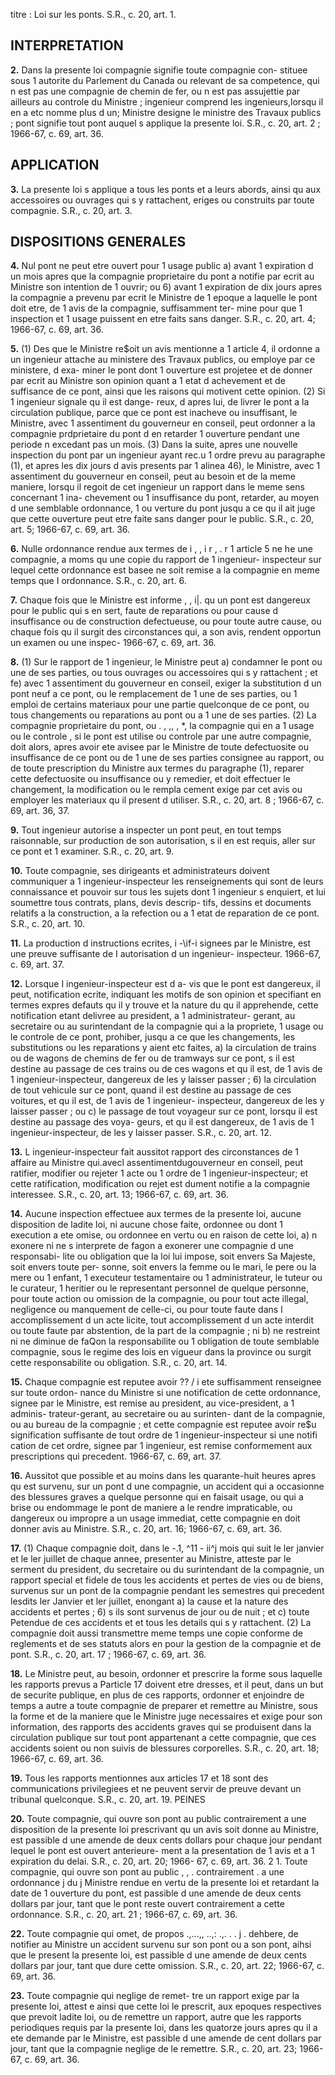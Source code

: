 titre : Loi sur les ponts. S.R., c. 20, art. 1.

## INTERPRETATION

**2.** Dans la presente loi
compagnie signifie toute compagnie con-
stituee sous 1 autorite du Parlement du
Canada ou relevant de sa competence, qui
n est pas une compagnie de chemin de fer,
ou n est pas assujettie par ailleurs au
controle du Ministre ;
ingenieur comprend les ingenieurs,lorsqu il
en a etc nomme plus d un;
Ministre designe le ministre des Travaux
publics ;
pont signifie tout pont auquel s applique
la presente loi. S.R., c. 20, art. 2 ; 1966-67, c.
69, art. 36.

## APPLICATION

**3.** La presente loi s applique a tous les
ponts et a leurs abords, ainsi qu aux accessoires
ou ouvrages qui s y rattachent, eriges ou
construits par toute compagnie. S.R., c. 20,
art. 3.

## DISPOSITIONS GENERALES

**4.** Nul pont ne peut etre ouvert pour
1 usage public
a) avant 1 expiration d un mois apres que
la compagnie proprietaire du pont a notifie
par ecrit au Ministre son intention de
1 ouvrir; ou
6) avant 1 expiration de dix jours apres
la compagnie a prevenu par ecrit le Ministre
de 1 epoque a laquelle le pont doit etre, de
1 avis de la compagnie, suffisamment ter-
mine pour que 1 inspection et 1 usage
puissent en etre faits sans danger. S.R., c.
20, art. 4; 1966-67, c. 69, art. 36.

**5.** (1) Des que le Ministre re$oit un avis
mentionne a 1 article 4, il ordonne a un
ingenieur attache au ministere des Travaux
publics, ou employe par ce ministere, d exa-
miner le pont dont 1 ouverture est projetee et
de donner par ecrit au Ministre son opinion
quant a 1 etat d achevement et de suffisance
de ce pont, ainsi que les raisons qui motivent
cette opinion.
(2) Si 1 ingenieur signale qu il est dange-
reux, d apres lui, de livrer le pont a la
circulation publique, parce que ce pont est
inacheve ou insuffisant, le Ministre, avec
1 assentiment du gouverneur en conseil, peut
ordonner a la compagnie prdprietaire du pont
d en retarder 1 ouverture pendant une periode
n excedant pas un mois.
(3) Dans la suite, apres une nouvelle
inspection du pont par un ingenieur ayant
rec.u 1 ordre prevu au paragraphe (1), et apres
les dix jours d avis presents par 1 alinea 46),
le Ministre, avec 1 assentiment du gouverneur
en conseil, peut au besoin et de la meme
maniere, lorsqu il regoit de cet ingenieur un
rapport dans le meme sens concernant 1 ina-
chevement ou 1 insuffisance du pont, retarder,
au moyen d une semblable ordonnance, 1 ou
verture du pont jusqu a ce qu il ait juge que
cette ouverture peut etre faite sans danger
pour le public. S.R., c. 20, art. 5; 1966-67, c.
69, art. 36.

**6.** Nulle ordonnance rendue aux termes de
i , , i r , . r
1 article 5 ne he une compagnie, a moms
qu une copie du rapport de 1 ingenieur-
inspecteur sur lequel cette ordonnance est
basee ne soit remise a la compagnie en meme
temps que I ordonnance. S.R., c. 20, art. 6.

**7.** Chaque fois que le Ministre est informe
,
, i|.
qu un pont est dangereux pour le public qui
s en sert, faute de reparations ou pour cause
d insuffisance ou de construction defectueuse,
ou pour toute autre cause, ou chaque fois
qu il surgit des circonstances qui, a son avis,
rendent opportun un examen ou une inspec-
1966-67, c. 69, art. 36.

**8.** (1) Sur le rapport de 1 ingenieur, le
Ministre peut
a) condamner le pont ou une de ses parties,
ou tous ouvrages ou accessoires qui s y
rattachent ; et
fe) avec 1 assentiment du gouverneur en
conseil, exiger la substitution d un pont
neuf a ce pont, ou le remplacement de 1 une
de ses parties, ou 1 emploi de certains
materiaux pour une partie quelconque de
ce pont, ou tous changements ou reparations
au pont ou a 1 une de ses parties.
(2) La compagnie proprietaire du pont, ou
.
, ,, , *,
la compagnie qui en a 1 usage ou le controle ,
si le pont est utilise ou controle par une autre
compagnie, doit alors, apres avoir ete avisee
par le Ministre de toute defectuosite ou
insuffisance de ce pont ou de 1 une de ses
parties consignee au rapport, ou de toute
prescription du Ministre aux termes du
paragraphe (1), reparer cette defectuosite ou
insuffisance ou y remedier, et doit effectuer
le changement, la modification ou le rempla
cement exige par cet avis ou employer les
materiaux qu il present d utiliser. S.R., c. 20,
art. 8 ; 1966-67, c. 69, art. 36, 37.

**9.** Tout ingenieur autorise a inspecter un
pont peut, en tout temps raisonnable, sur
production de son autorisation, s il en est
requis, aller sur ce pont et 1 examiner. S.R., c.
20, art. 9.

**10.** Toute compagnie, ses dirigeants et
administrateurs doivent communiquer a
1 ingenieur-inspecteur les renseignements qui
sont de leurs connaissance et pouvoir sur tous
les sujets dont 1 ingenieur s enquiert, et lui
soumettre tous contrats, plans, devis descrip-
tifs, dessins et documents relatifs a la
construction, a la refection ou a 1 etat de
reparation de ce pont. S.R., c. 20, art. 10.

**11.** La production d instructions ecrites,
i -\if-i
signees par le Ministre, est une preuve
suffisante de I autorisation d un ingenieur-
inspecteur. 1966-67, c. 69, art. 37.

**12.** Lorsque I ingenieur-inspecteur est d a-
vis que le pont est dangereux, il peut,
notification ecrite, indiquant les motifs de
son opinion et specifiant en termes expres
defauts qu il y trouve et la nature du
qu il apprehende, cette notification etant
delivree au president, a 1 administrateur-
gerant, au secretaire ou au surintendant de la
compagnie qui a la propriete, 1 usage ou le
controle de ce pont, prohiber, jusqu a ce que
les changements, les substitutions ou les
reparations y aient etc faites,
a) la circulation de trains ou de wagons de
chemins de fer ou de tramways sur ce pont,
s il est destine au passage de ces trains ou
de ces wagons et qu il est, de 1 avis de
1 ingenieur-inspecteur, dangereux de les y
laisser passer ;
6) la circulation de tout vehicule sur ce
pont, quand il est destine au passage de ces
voitures, et qu il est, de 1 avis de 1 ingenieur-
inspecteur, dangereux de les y laisser passer ;
ou
c) le passage de tout voyageur sur ce pont,
lorsqu il est destine au passage des voya-
geurs, et qu il est dangereux, de 1 avis de
1 ingenieur-inspecteur, de les y laisser passer.
S.R., c. 20, art. 12.

**13.** L ingenieur-inspecteur fait aussitot
rapport des circonstances de 1 affaire au
Ministre qui.avecl assentimentdugouverneur
en conseil, peut ratifier, modifier ou rejeter
1 acte ou 1 ordre de 1 ingenieur-inspecteur; et
cette ratification, modification ou rejet est
dument notifie a la compagnie interessee.
S.R., c. 20, art. 13; 1966-67, c. 69, art. 36.

**14.** Aucune inspection effectuee aux termes
de la presente loi, aucune disposition de ladite
loi, ni aucune chose faite, ordonnee ou dont
1 execution a ete omise, ou ordonnee en vertu
ou en raison de cette loi,
a) n exonere ni ne s interprete de fagon a
exonerer une compagnie d une responsabi-
lite ou obligation que la loi lui impose, soit
envers Sa Majeste, soit envers toute per-
sonne, soit envers la femme ou le mari, le
pere ou la mere ou 1 enfant, 1 executeur
testamentaire ou 1 administrateur, le tuteur
ou le curateur, 1 heritier ou le representant
personnel de quelque personne, pour toute
action ou omission de la compagnie, ou
pour tout acte illegal, negligence ou
manquement de celle-ci, ou pour toute faute
dans l accomplissement d un acte licite, tout
accomplissement d un acte interdit ou toute
faute par abstention, de la part de la
compagnie ; ni
b) ne restreint ni ne diminue de
faQon la responsabilite ou 1 obligation de
toute semblable compagnie, sous le regime
des lois en vigueur dans la province ou
surgit cette responsabilite ou obligation.
S.R., c. 20, art. 14.

**15.** Chaque compagnie est reputee avoir
?? / i
ete suffisamment renseignee sur toute ordon-
nance du Ministre si une notification de cette
ordonnance, signee par le Ministre, est remise
au president, au vice-president, a 1 adminis-
trateur-gerant, au secretaire ou au surinten-
dant de la compagnie, ou au bureau de la
compagnie ; et cette compagnie est reputee
avoir re$u signification suffisante de tout
ordre de 1 ingenieur-inspecteur si une notifi
cation de cet ordre, signee par 1 ingenieur, est
remise conformement aux prescriptions qui
precedent. 1966-67, c. 69, art. 37.

**16.** Aussitot que possible et au moins dans
les quarante-huit heures apres qu est survenu,
sur un pont d une compagnie, un accident qui
a occasionne des blessures graves a quelque
personne qui en faisait usage, ou qui a brise
ou endommage le pont de maniere a le rendre
impraticable, ou dangereux ou impropre a un
usage immediat, cette compagnie en doit
donner avis au Ministre. S.R., c. 20, art. 16;
1966-67, c. 69, art. 36.

**17.** (1) Chaque compagnie doit, dans le
-.1, ^11 - ii^j
mois qui suit le ler janvier et le ler juillet de
chaque annee, presenter au Ministre, atteste
par le serment du president, du secretaire ou
du surintendant de la compagnie, un rapport
special et fidele de tous les accidents et pertes
de vies ou de biens, survenus sur un pont de
la compagnie pendant les semestres qui
precedent lesdits ler Janvier et ler juillet,
enongant
a) la cause et la nature des accidents et
pertes ;
6) s ils sont survenus de jour ou de nuit ; et
c) toute Petendue de ces accidents et
et tous les details qui s y rattachent.
(2) La compagnie doit aussi transmettre
meme temps une copie conforme de
reglements et de ses statuts alors en
pour la gestion de la compagnie et de
pont. S.R., c. 20, art. 17 ; 1966-67, c. 69, art. 36.

**18.** Le Ministre peut, au besoin, ordonner
et prescrire la forme sous laquelle les rapports
prevus a Particle 17 doivent etre dresses, et il
peut, dans un but de securite publique, en
plus de ces rapports, ordonner et enjoindre de
temps a autre a toute compagnie de preparer
et remettre au Ministre, sous la forme et de
la maniere que le Ministre juge necessaires et
exige pour son information, des rapports des
accidents graves qui se produisent dans la
circulation publique sur tout pont appartenant
a cette compagnie, que ces accidents soient ou
non suivis de blessures corporelles. S.R., c. 20,
art. 18; 1966-67, c. 69, art. 36.

**19.** Tous les rapports mentionnes aux
articles 17 et 18 sont des communications
privilegiees et ne peuvent servir de preuve
devant un tribunal quelconque. S.R., c. 20,
art. 19.
PEINES

**20.** Toute compagnie, qui ouvre son pont
au public contrairement a une disposition de
la presente loi prescrivant qu un avis soit
donne au Ministre, est passible d une amende
de deux cents dollars pour chaque jour
pendant lequel le pont est ouvert anterieure-
ment a la presentation de 1 avis et a
1 expiration du delai. S.R., c. 20, art. 20; 1966-
67, c. 69, art. 36.
2 1. Toute compagnie, qui ouvre son pont
au public , , . contrairement . a une ordonnance j du j
Ministre rendue en vertu de la presente loi et
retardant la date de 1 ouverture du pont, est
passible d une amende de deux cents dollars
par jour, tant que le pont reste ouvert
contrairement a cette ordonnance. S.R., c. 20,
art. 21 ; 1966-67, c. 69, art. 36.

**22.** Toute compagnie qui omet, de propos
.,...,, ..,: .,. . . j .
dehbere, de notifier au Ministre un accident
survenu sur son pont ou a son pont, aihsi que
le present la presente loi, est passible d une
amende de deux cents dollars par jour, tant
que dure cette omission. S.R., c. 20, art. 22;
1966-67, c. 69, art. 36.

**23.** Toute compagnie qui neglige de remet-
tre un rapport exige par la presente loi, attest e
ainsi que cette loi le prescrit, aux epoques
respectives que prevoit ladite loi, ou de
remettre un rapport, autre que les rapports
periodiques requis par la presente loi, dans
les quatorze jours apres qu il a ete demande
par le Ministre, est passible d une amende de
cent dollars par jour, tant que la compagnie
neglige de le remettre. S.R., c. 20, art. 23;
1966-67, c. 69, art. 36.
